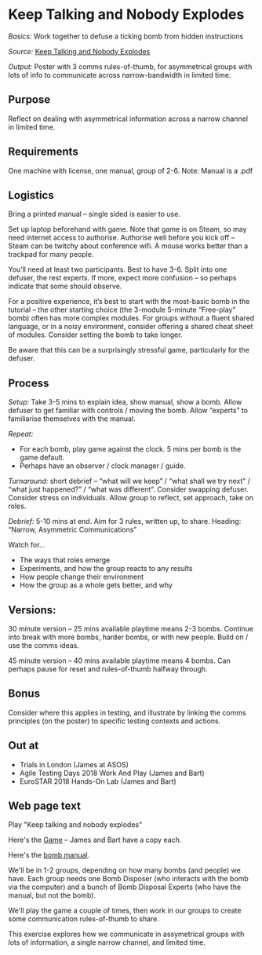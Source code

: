 # Keep Talking and Nobody Explodes
*Basics:* Work together to defuse a ticking bomb from hidden instructions

*Source:* [Keep Talking and Nobody Explodes](http://www.keeptalkinggame.com)

*Output:* Poster with 3 comms rules-of-thumb, for asymmetrical groups with lots of info to communicate 
across narrow-bandwidth in limited time.

## Purpose
Reflect on dealing with asymmetrical information across a narrow channel in limited time.

## Requirements
One machine with license, one manual, group of 2-6. Note: Manual is a .pdf

## Logistics
Bring a printed manual – single sided is easier to use. 

Set up laptop beforehand with game. Note that game is on Steam, so may need internet access to authorise. Authorise well before you kick off – Steam can be twitchy about conference wifi. A mouse works better than a trackpad for many people.

You’ll need at least two participants. Best to have 3-6. Split into one defuser, the rest experts. If more, expect more confusion – so perhaps indicate that some should observe.

For a positive experience, it’s best to start with the most-basic bomb in the tutorial – the other starting choice (the 3-module 5-minute “Free-play” bomb) often has more complex modules. For groups without a fluent shared language, or in a noisy environment, consider offering a shared cheat sheet of modules. Consider setting the bomb to take longer.

Be aware that this can be a surprisingly stressful game, particularly for the defuser.

## Process
*Setup:* Take 3-5 mins to explain idea, show manual, show a bomb. Allow defuser to get familiar with controls / moving the bomb. Allow “experts” to familiarise themselves with the manual.

*Repeat:* 
* For each bomb, play game against the clock. 5 mins per bomb is the game default.
* Perhaps have an observer / clock manager / guide.

*Turnaround:* short debrief – “what will we keep” / “what shall we try next” / “what just happened?” / “what was different”. Consider swapping defuser. Consider stress on individuals. Allow group to reflect, set approach, take on roles.

*Debrief:* 5-10 mins at end. Aim for 3 rules, written up, to share. Heading: “Narrow, Asymmetric Communications”

Watch for…
* The ways that roles emerge
* Experiments, and how the group reacts to any results
* How people change their environment
* How the group as a whole gets better, and why


## Versions:
30 minute version – 25 mins available playtime means 2-3 bombs.  Continue into break with more bombs, harder bombs, or with new people. Build on / use the comms ideas.

45 minute version – 40 mins available playtime means 4 bombs. Can perhaps pause for reset and rules-of-thumb halfway through.

## Bonus
Consider where this applies in testing, and illustrate by linking the comms principles (on the poster) to specific testing contexts and actions.

## Out at
* Trials in London (James at ASOS)
* Agile Testing Days 2018 Work And Play (James and Bart)
* EuroSTAR 2018 Hands-On Lab (James and Bart)

## Web page text
Play "Keep talking and nobody explodes"

Here's the [Game](http://www.keeptalkinggame.com "Keep Talking and Nobody Explodes") – James and Bart have a copy each. 

Here's the [bomb manual](http://www.bombmanual.com "Bomb Defusal Manual").

We'll be in 1-2 groups, depending on how many bombs (and people) we have. Each group needs one Bomb Disposer (who interacts with the bomb via the computer) and a bunch of Bomb Disposal Experts (who have the manual, but not the bomb).

We'll play the game a couple of times, then work in our groups to create some communication rules-of-thumb to share.

This exercise explores how we communicate in assymetrical groups with lots of information, a single narrow channel, and limited time.
